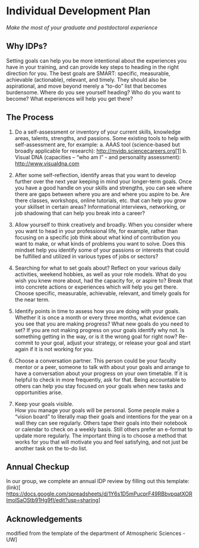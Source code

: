  
# Individual Development Plan
*Make the most of your graduate and postdoctoral experience*

## Why IDPs?
Setting goals can help you be more intentional about the experiences you have in your training, and can provide key steps to heading in the right direction for you.  The best goals are SMART: specific, measurable, achievable (actionable), relevant, and timely.  They should also be aspirational, and move beyond merely a “to-do” list that becomes burdensome.  Where do you see yourself heading?  Who do you want to become? What experiences will help you get there?
 
## The Process
1. Do a self-assessment or inventory of your current skills, knowledge areas, talents, strengths, and passions.
Some existing tools to help with self-assessment are, for example:
a. AAAS tool (science-based but broadly applicable for research): http://myidp.sciencecareers.org[1]
b. Visual DNA (capacities – “who am I” - and personality assessment): http://www.visualdna.com
 
2. After some self-reflection, identify areas that you want to develop further over the next year keeping in mind your longer-term goals.
Once you have a good handle on your skills and strengths, you can see where there are gaps between where you are and where you aspire to be. Are there classes, workshops, online tutorials, etc. that can help you grow your skillset in certain areas? Informational interviews, networking, or job shadowing that can help you break into a career?
 
3. Allow yourself to think creatively and broadly.
When you consider where you want to head in your professional life, for example, rather than focusing on a specific job think about what kind of contribution you want to make, or what kinds of problems you want to solve. Does this mindset help you identify some of your passions or interests that could be fulfilled and utilized in various types of jobs or sectors?
 
4. Searching for what to set goals about? 
Reflect on your various daily activities, weekend hobbies, as well as your role models.  What do you wish you knew more about, had the capacity for, or aspire to?  Break that into concrete actions or experiences which will help you get there. Choose specific, measurable, achievable, relevant, and timely goals for the near term. 
 
5. Identify points in time to assess how you are doing with your goals. 
Whether it is once a month or every three months, what evidence can you see that you are making progress?  What new goals do you need to set?  If you are not making progress on your goals identify why not.  Is something getting in the way, or is it the wrong goal for right now?  Re-commit to your goal, adjust your strategy, or release your goal and start again if it is not working for you. 
 
6. Choose a conversation partner.
This person could be your faculty mentor or a peer, someone to talk with about your goals and arrange to have a conversation about your progress on your own timetable.  If it is helpful to check in more frequently, ask for that.  Being accountable to others can help you stay focused on your goals when new tasks and opportunities arise.
 
7. Keep your goals visible.  
How you manage your goals will be personal.  Some people make a “vision board” to literally map their goals and intentions for the year on a wall they can see regularly.  Others tape their goals into their notebook or calendar to check on a weekly basis.  Still others prefer an e-format to update more regularly.  The important thing is to choose a method that works for you that will motivate you and feel satisfying, and not just be another task on the to-do list. 

## Annual Checkup
In our group, we complete an annual IDP review by filling out this template: (link)[ https://docs.google.com/spreadsheets/d/1Y6s1D5mPucprF49RBbvpqatXORImolSaOStb91Hg9fI/edit?usp=sharing]

## Acknowledgements
modified from the template of the department of Atmospheric Sciences - UW]
